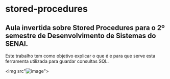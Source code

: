# stored-procedures

## Aula invertida sobre Stored Procedures para o 2º semestre de Desenvolvimento de Sistemas do SENAI.

Este trabalho tem como objetivo explicar o que é e para que serve esta ferramenta utilizada para guardar consultas SQL.

<img src"![image](https://github.com/juliaathar/stored-procedures/assets/125266093/db253b80-6581-4e0e-8ad5-4dc1c018ce10)">
